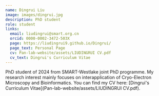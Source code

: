 ```yaml
---
name: Dingrui Liu
image: images/dingrui.jpg
description: PhD student
role: student
links:
  email: liudingrui@smart.org.cn
  orcid: 0000-0002-3472-503X
  page: https://liudingrui9.github.io/Dingrui/
  page_text: Personal Page
  cv: Pan-lab-website/assets/LIUDINGRUI CV.pdf
  cv_text: Dingrui's Curriculum Vitae
---
```


PhD student of 2024 from SMART-Westlake joint PhD programme. My research interest mainly focuses on interapplication of Cryo-Electron Microscopy and Bioinformatics. You can find my CV here: [Dingrui's Curriculum Vitae](Pan-lab-website/assets/LIUDINGRUI CV.pdf).
